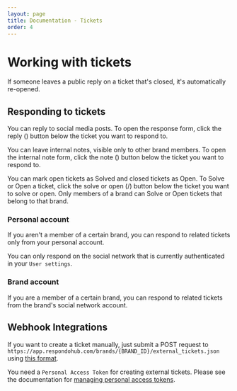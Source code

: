```yaml
---
layout: page
title: Documentation - Tickets
order: 4
---
```


# Working with tickets

If someone leaves a public reply on a ticket that's closed, it's automatically
re-opened.

## Responding to tickets

You can reply to social media posts. To open the response form, click the reply
(<i class="fas fa-reply"></i>) button below the ticket you want to respond to.

You can leave internal notes, visible only to other brand members. To open the
internal note form, click the note (<i class="fas fa-sticky-note"></i>) button
below the ticket you want to respond to.

You can mark open tickets as Solved and closed tickets as Open. To Solve or Open
a ticket, click the solve or open
(<i class="fas fa-check"></i>/<i class="fas fa-folder-open"></i>) button below
the ticket you want to solve or open. Only members of a brand can Solve or Open
tickets that belong to that brand.

### Personal account

If you aren't a member of a certain brand, you can respond to related tickets
only from your personal account.

You can only respond on the social network that is currently authenticated in
your `User settings`.

### Brand account

If you are a member of a certain brand, you can respond to related tickets from
the brand's social network account.

## Webhook Integrations

If you want to create a ticket manually, just submit a POST request to
`https://app.respondohub.com/brands/{BRAND_ID}/external_tickets.json` using
[this format](https://docs.respondohub.com/external_ticket_format).

You need a `Personal Access Token` for creating external tickets. Please see the
documentation for [managing personal access tokens](../users#personal-access-tokens).
